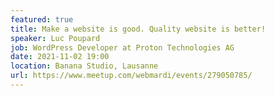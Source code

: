 ```yaml
---
featured: true
title: Make a website is good. Quality website is better!
speaker: Luc Poupard
job: WordPress Developer at Proton Technologies AG
date: 2021-11-02 19:00
location: Banana Studio, Lausanne
url: https://www.meetup.com/webmardi/events/279050785/
---
```

